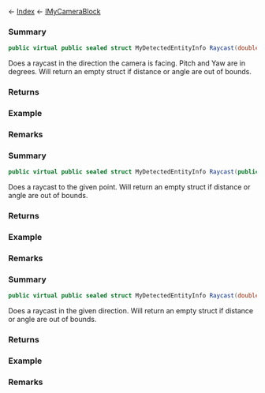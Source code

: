 ← [Index](Api-Index) ← [IMyCameraBlock](Sandbox.ModAPI.Ingame.IMyCameraBlock)

### Summary

```csharp
public virtual public sealed struct MyDetectedEntityInfo Raycast(double distance, float pitch, float yaw)
```

Does a raycast in the direction the camera is facing. Pitch and Yaw are in degrees. Will return an empty struct if distance or angle are out of bounds.

### Returns



### Example

### Remarks

### Summary

```csharp
public virtual public sealed struct MyDetectedEntityInfo Raycast(public sealed struct Vector3D targetPos)
```

Does a raycast to the given point. Will return an empty struct if distance or angle are out of bounds.

### Returns



### Example

### Remarks

### Summary

```csharp
public virtual public sealed struct MyDetectedEntityInfo Raycast(double distance, public sealed struct Vector3D targetDirection)
```

Does a raycast in the given direction. Will return an empty struct if distance or angle are out of bounds.

### Returns



### Example

### Remarks

